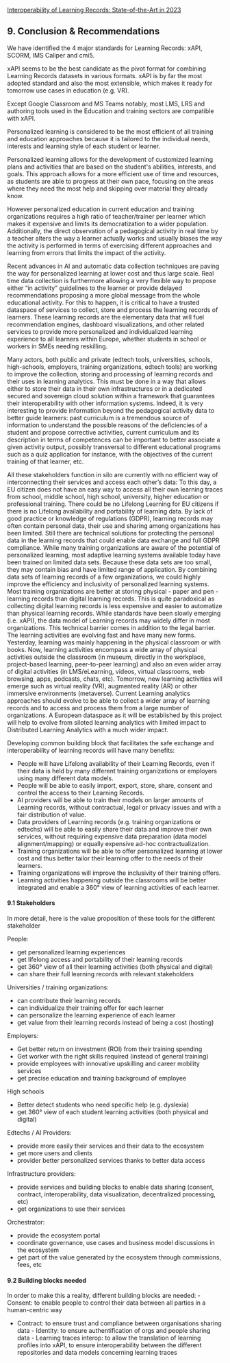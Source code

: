 [Interoperability of Learning Records: State-of-the-Art in 2023](/)

## 9\. Conclusion & Recommendations

We have identified the 4 major standards for Learning Records: xAPI, SCORM, IMS Caliper and cmi5.

xAPI seems to be the best candidate as the pivot format for combining Learning Records datasets in various formats. xAPI is by far the most adopted standard and also the most extensible, which makes it ready for tomorrow use cases in education (e.g. VR).

Except Google Classroom and MS Teams notably, most LMS, LRS and authoring tools used in the Education and training sectors are compatible with xAPI.

Personalized learning is considered to be the most efficient of all training and education approaches because it is tailored to the individual needs, interests and learning style of each student or learner.

Personalized learning allows for the development of customized learning plans and activities that are based on the student's abilities, interests, and goals. This approach allows for a more efficient use of time and resources, as students are able to progress at their own pace, focusing on the areas where they need the most help and skipping over material they already know.

However personalized education in current education and training organizations requires a high ratio of teacher/trainer per learner which makes it expensive and limits its democratization to a wider population. Additionally, the direct observation of a pedagogical activity in real time by a teacher alters the way a learner actually works and usually biases the way the activity is performed in terms of exercising different approaches and learning from errors that limits the impact of the activity.

Recent advances in AI and automatic data collection techniques are paving the way for personalized learning at lower cost and thus large scale. Real time data collection is furthermore allowing a very flexible way to propose either “in activity” guidelines to the learner or provide delayed recommendations proposing a more global message from the whole educational activity. For this to happen, it is critical to have a trusted dataspace of services to collect, store and process the learning records of learners. These learning records are the elementary data that will fuel recommendation engines, dashboard visualizations, and other related services to provide more personalized and individualized learning experience to all learners within Europe, whether students in school or workers in SMEs needing reskilling.

Many actors, both public and private (edtech tools, universities, schools, high-schools, employers, training organizations, edtech tools) are working to improve the collection, storing and processing of learning records and their uses in learning analytics. This must be done in a way that allows either to store their data in their own infrastructures or in a dedicated secured and sovereign cloud solution within a framework that guarantees their interoperability with other information systems. Indeed, it is very interesting to provide information beyond the pedagogical activity data to better guide learners: past curriculum is a tremendous source of information to understand the possible reasons of the deficiencies of a student and propose corrective activities, current curriculum and its description in terms of competences can be important to better associate a given activity output, possibly transversal to different educational programs such as a quiz application for instance, with the objectives of the current training of that learner, etc.

All these stakeholders function in silo are currently with no efficient way of interconnecting their services and access each other’s data:
To this day, a EU citizen does not have an easy way to access all their own learning traces from school, middle school, high school, university, higher education or professional training. There could be no Lifelong Learning for EU citizens if there is no Lifelong availability and portability of learning data.
By lack of good practice or knowledge of regulations (GDPR), learning records may often contain personal data, their use and sharing among organizations has been limited. Still there are technical solutions for protecting the personal data in the learning records that could enable data exchange and full GDPR compliance.
While many training organizations are aware of the potential of personalized learning, most adaptive learning systems available today have been trained on limited data sets. Because these data sets are too small, they may contain bias and have limited range of application. By combining data sets of learning records of a few organizations, we could highly improve the efficiency and inclusivity of personalized learning systems. 
Most training organizations are better at storing physical - paper and pen - learning records than digital learning records. This is quite paradoxical as collecting digital learning records is less expensive and easier to automatize than physical learning records. 
While standards have been slowly emerging (i.e. xAPI), the data model of Learning records may widely differ in most organizations. This technical barrier comes in addition to the legal barrier.
The learning activities are evolving fast and have many new forms. Yesterday, learning was mainly happening in the physical classroom or with books. Now, learning activities encompass a wide array of physical activities outside the classroom (in museum, directly in the workplace, project-based learning, peer-to-peer learning) and also an even wider array of digital activities (in LMS/eLearning, videos, virtual classrooms, web browsing, apps, podcasts, chats, etc). Tomorrow, new learning activities will emerge such as virtual reality (VR), augmented reality (AR) or other immersive environments (metaverse).
Current Learning analytics approaches should evolve to be able to collect a wider array of learning records and to access and process them from a large number of organizations. A European dataspace as it will be established by this project will help to evolve from siloted learning analytics with limited impact to Distributed Learning Analytics with a much wider impact.

Developing common building block that facilitates the safe exchange and interoperability of learning records will have many benefits:
- People will have Lifelong availability of their Learning Records, even if their data is held by many different training organizations or employers using many different data models.
- People will be able to easily import, export, store, share, consent and control the access to their Learning Records.
- AI providers will be able to train their models on larger amounts of Learning records, without contractual, legal or privacy issues and with a fair distribution of value. 
- Data providers of Learning records (e.g. training organizations or edtechs) will be able to easily share their data and improve their own services, without requiring expensive data preparation (data model alignment/mapping) or equally expensive ad-hoc contractualization. 
- Training organizations will be able to offer personalized learning at lower cost and thus better tailor their learning offer to the needs of their learners.
- Training organizations will improve the inclusivity of their training offers.
- Learning activities happening outside the classrooms will be better integrated and enable a 360° view of learning activities of each learner.

#### 9.1 Stakeholders
In more detail, here is the value proposition of these tools for the different stakeholder

People:
- get personalized learning experiences
- get lifelong access and portability of their learning records
- get 360° view of all their learning activities (both physical and digital)
- can share their full learning records with relevant stakeholders

Universities / training organizations:
- can contribute their learning records
- can individualize their training offer for each learner
- can personalize the learning experience of each learner
- get value from their learning records instead of being a cost (hosting) 

Employers:
- Get better return on investment (ROI) from their training spending 
- Get worker with the right skills required (instead of general training)
- provide employees with innovative upskilling and career mobility services
- get precise education and training background of employee 

High schools
- Better detect students who need specific help (e.g. dyslexia)
- get 360° view of each student learning activities (both physical and digital)

Edtechs / AI Providers:
- provide more easily their services and their data to the ecosystem
- get more users and clients
- provider better personalized services thanks to better data access

Infrastructure providers:
- provide services and building blocks to enable data sharing (consent, contract, interoperability, data visualization, decentralized processing, etc)
- get organizations to use their services

Orchestrator:
- provide the ecosystem portal
- coordinate governance, use cases and business model discussions in the ecosystem
- get part of the value generated by the ecosystem through commissions, fees, etc 


#### 9.2 Building blocks needed
In order to make this a reality, different building blocks are needed:
​- Consent: to enable people to control their data between all parties in a human-centric way
- ​Contract: to ensure trust and compliance between organisations sharing data
​- Identity: to ensure authentification of orgs and people sharing data
​- Learning traces interop: to allow the translation of learning profiles into xAPI, to ensure interoperability between the different repositories and data models concerning learning traces



